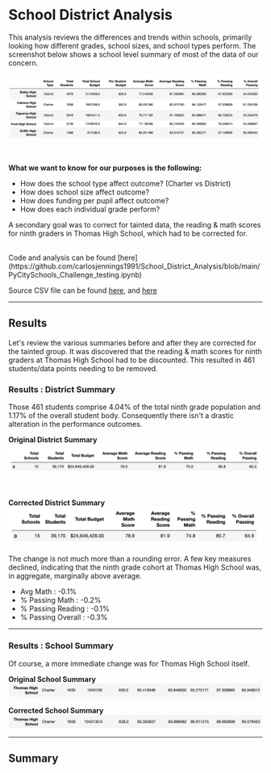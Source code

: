 # School District Analysis
This analysis reviews the differences and trends within schools, primarily looking how different grades, school sizes, and school types perform. The screenshot below shows a school level summary of most of the data of our concern. 

![school summary screenshot](https://github.com/carlosjennings1991/School_District_Analysis/blob/main/Resources/school_summary_screenshot.png)

<br />

**What we want to know for our purposes is the following:**

* How does the school type affect outcome? (Charter vs District)
* How does school size affect outcome?
* How does funding per pupil affect outcome?
* How does each individual grade perform?

A secondary goal was to correct for tainted data, the reading & math scores for ninth graders in Thomas High School, which had to be corrected for. 

<br />
Code and analysis can be found [here](https://github.com/carlosjennings1991/School_District_Analysis/blob/main/PyCitySchools_Challenge_testing.ipynb)

<br />

Source CSV file can be found [here](https://github.com/carlosjennings1991/School_District_Analysis/blob/main/Resources/schools_complete.csv), 
and [here](https://github.com/carlosjennings1991/School_District_Analysis/blob/main/Resources/students_complete.csv) 

---

## Results

Let's review the various summaries before and after they are corrected for the tainted group. It was discovered that the reading & math scores for ninth graders at Thomas High School had to be discounted. This resulted in 461 students/data points needing to be removed. 

### Results : District Summary
Those 461 students comprise 4.04% of the total ninth grade population and 1.17% of the overall student body. Consequently there isn't a drastic alteration in the performance outcomes. 

**Original District Summary**
![original district summary](https://github.com/carlosjennings1991/School_District_Analysis/blob/main/Resources/district_summary_original.png)

<br />

**Corrected District Summary**
![corrected district summary](https://github.com/carlosjennings1991/School_District_Analysis/blob/main/Resources/district_summary_corrected.png)

The change is not much more than a rounding error. A few key measures declined, indicating that the ninth grade cohort at Thomas High School was, in aggregate, marginally above average. 

* Avg Math : -0.1%
* % Passing Math : -0.2%
* % Passing Reading : -0.1%
* % Passing Overall : -0.3%

---
### Results : School Summary

Of course, a more immediate change was for Thomas High School itself. 

**Original School Summary**
![original school summary](https://github.com/carlosjennings1991/School_District_Analysis/blob/main/Resources/thomas_HS_original.png)

**Corrected School Summary**
![corrected school summary](https://github.com/carlosjennings1991/School_District_Analysis/blob/main/Resources/thomas_HS_corrected.png)


---

## Summary

